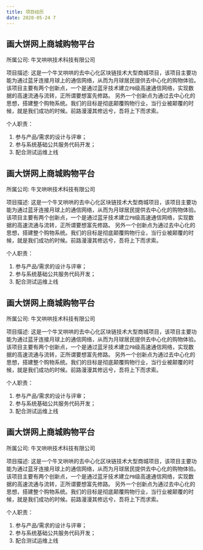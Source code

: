 ```yaml
---
title: 项目经历
date: 2020-05-24 7
---
```


## 画大饼网上商城购物平台

所属公司: 
牛叉哄哄技术科技有限公司

项目描述: 
这是一个牛叉哄哄的去中心化区块链技术大型商城项目，该项目主要功能为通过蓝牙连接月球上的通信网络，从而为月球居民提供去中心化的购物体验。该项目主要有两个创新点，一个是通过蓝牙技术建立`PB`级高速通信网络，实现数据的高速流通与流转，正所谓要想富先修路。 另外一个创新点为通过去中心化的思想，搭建整个购物系统。我们的目标是彻底颠覆购物行业，当行业被颠覆的时候，就是我们成功的时候。前路漫漫其修远兮，吾将上下而求索。

个人职责：
1. 参与产品/需求的设计与评审；
2. 参与系统基础公共服务代码开发；
3. 配合测试运维上线


## 画大饼网上商城购物平台

所属公司: 
牛叉哄哄技术科技有限公司

项目描述: 
这是一个牛叉哄哄的去中心化区块链技术大型商城项目，该项目主要功能为通过蓝牙连接月球上的通信网络，从而为月球居民提供去中心化的购物体验。该项目主要有两个创新点，一个是通过蓝牙技术建立`PB`级高速通信网络，实现数据的高速流通与流转，正所谓要想富先修路。 另外一个创新点为通过去中心化的思想，搭建整个购物系统。我们的目标是彻底颠覆购物行业，当行业被颠覆的时候，就是我们成功的时候。前路漫漫其修远兮，吾将上下而求索。

个人职责：
1. 参与产品/需求的设计与评审；
2. 参与系统基础公共服务代码开发；
3. 配合测试运维上线

## 画大饼网上商城购物平台

所属公司: 
牛叉哄哄技术科技有限公司

项目描述: 
这是一个牛叉哄哄的去中心化区块链技术大型商城项目，该项目主要功能为通过蓝牙连接月球上的通信网络，从而为月球居民提供去中心化的购物体验。该项目主要有两个创新点，一个是通过蓝牙技术建立`PB`级高速通信网络，实现数据的高速流通与流转，正所谓要想富先修路。 另外一个创新点为通过去中心化的思想，搭建整个购物系统。我们的目标是彻底颠覆购物行业，当行业被颠覆的时候，就是我们成功的时候。前路漫漫其修远兮，吾将上下而求索。

个人职责：
1. 参与产品/需求的设计与评审；
2. 参与系统基础公共服务代码开发；
3. 配合测试运维上线

## 画大饼网上商城购物平台

所属公司: 
牛叉哄哄技术科技有限公司

项目描述: 
这是一个牛叉哄哄的去中心化区块链技术大型商城项目，该项目主要功能为通过蓝牙连接月球上的通信网络，从而为月球居民提供去中心化的购物体验。该项目主要有两个创新点，一个是通过蓝牙技术建立`PB`级高速通信网络，实现数据的高速流通与流转，正所谓要想富先修路。 另外一个创新点为通过去中心化的思想，搭建整个购物系统。我们的目标是彻底颠覆购物行业，当行业被颠覆的时候，就是我们成功的时候。前路漫漫其修远兮，吾将上下而求索。

个人职责：
1. 参与产品/需求的设计与评审；
2. 参与系统基础公共服务代码开发；
3. 配合测试运维上线
